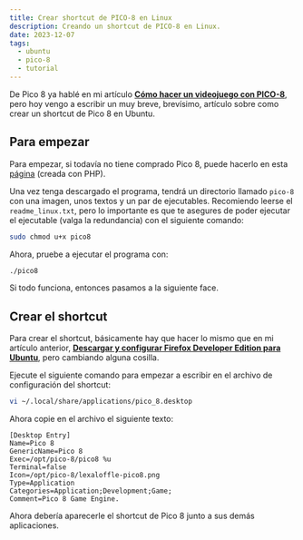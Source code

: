 ```yaml
---
title: Crear shortcut de PICO-8 en Linux
description: Creando un shortcut de PICO-8 en Linux.
date: 2023-12-07
tags:
  - ubuntu
  - pico-8
  - tutorial
---
```


De Pico 8 ya hablé en mi artículo [**Cómo hacer un videojuego con PICO-8**](https://imangelo.dev/como-hacer-un-videojuego-con-pico-8), pero hoy vengo a escribir un muy breve, brevísimo, artículo sobre como crear un shortcut de Pico 8 en Ubuntu.

## Para empezar

Para empezar, si todavía no tiene comprado Pico 8, puede hacerlo en esta [página](https://www.lexaloffle.com/pico-8.php?#getpico8) (creada con PHP).

Una vez tenga descargado el programa, tendrá un directorio llamado `pico-8` con una imagen, unos textos y un par de ejecutables. Recomiendo leerse el `readme_linux.txt`, pero lo importante es que te asegures de poder ejecutar el ejecutable (valga la redundancia) con el siguiente comando:

```zsh
sudo chmod u+x pico8
```

Ahora, pruebe a ejecutar el programa con:

```zsh
./pico8
```

Si todo funciona, entonces pasamos a la siguiente face.

## Crear el shortcut

Para crear el shortcut, básicamente hay que hacer lo mismo que en mi artículo anterior, [**Descargar y configurar Firefox Developer Edition para Ubuntu**](https://imangelo.dev/descargar-y-configurar-firefox-developer-edition-en-linux), pero cambiando alguna cosilla.

Ejecute el siguiente comando para empezar a escribir en el archivo de configuración del shortcut:

```zsh
vi ~/.local/share/applications/pico_8.desktop
```

Ahora copie en el archivo el siguiente texto:

```
[Desktop Entry]
Name=Pico 8
GenericName=Pico 8
Exec=/opt/pico-8/pico8 %u
Terminal=false
Icon=/opt/pico-8/lexaloffle-pico8.png
Type=Application
Categories=Application;Development;Game;
Comment=Pico 8 Game Engine.
```

Ahora debería aparecerle el shortcut de Pico 8 junto a sus demás aplicaciones.
